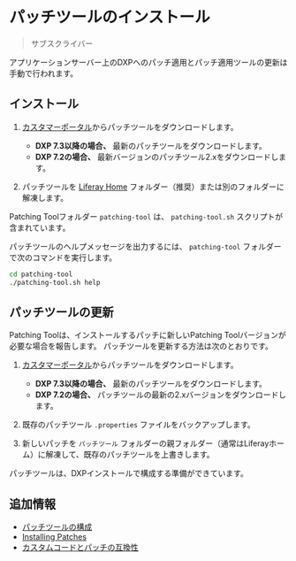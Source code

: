 # パッチツールのインストール

> サブスクライバー

アプリケーションサーバー上のDXPへのパッチ適用とパッチ適用ツールの更新は手動で行われます。

## インストール

1. [カスタマーポータル](https://customer.liferay.com/downloads)からパッチツールをダウンロードします。

    * **DXP 7.3以降の場合、** 最新のパッチツールをダウンロードします。
    * **DXP 7.2の場合、** 最新バージョンのパッチツール2.xをダウンロードします。

1. パッチツールを [Liferay Home](../../reference/liferay-home.md) フォルダー（推奨）または別のフォルダーに解凍します。

Patching Toolフォルダー `patching-tool` は、 `patching-tool.sh` スクリプトが含まれています。

パッチツールのヘルプメッセージを出力するには、 `patching-tool` フォルダーで次のコマンドを実行します。

```bash
cd patching-tool
./patching-tool.sh help
```

## パッチツールの更新

Patching Toolは、インストールするパッチに新しいPatching Toolバージョンが必要な場合を報告します。 パッチツールを更新する方法は次のとおりです。

1. [カスタマーポータル](https://customer.liferay.com/downloads)からパッチツールをダウンロードします。

    * **DXP 7.3以降の場合、** 最新のパッチツールをダウンロードします。
    * **DXP 7.2の場合、** パッチツールの最新の2.xバージョンをダウンロードします。

1. 既存のパッチツール `.properties` ファイルをバックアップします。

1. 新しいパッチを `パッチツール` フォルダーの親フォルダー（通常はLiferayホーム）に解凍して、既存のパッチツールを上書きします。

パッチツールは、DXPインストールで構成する準備ができています。

## 追加情報

* [パッチツールの構成](./configuring-the-patching-tool.md)
* [Installing Patches](./installing-patches.md)
* [カスタムコードとパッチの互換性](./advanced-patching-for-dxp-7-2/custom-code-and-patch-compatibility.md)
